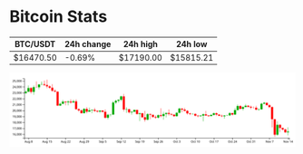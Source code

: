 # Bitcoin Stats

BTC/USDT|24h change|24h high|24h low|
|---|---|---|---|
|$16470.50|-0.69%|$17190.00|$15815.21|

<img src="./chart.svg">
